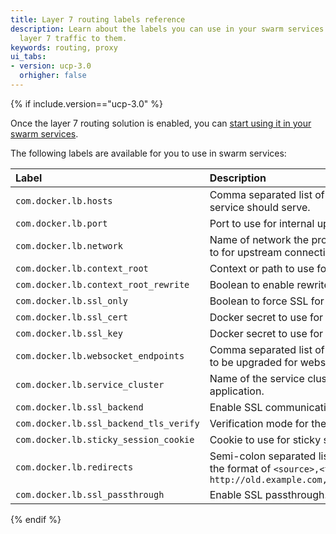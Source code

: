 ```yaml
---
title: Layer 7 routing labels reference
description: Learn about the labels you can use in your swarm services to route
  layer 7 traffic to them.
keywords: routing, proxy
ui_tabs:
- version: ucp-3.0
  orhigher: false
---
```


{% if include.version=="ucp-3.0" %}

Once the layer 7 routing solution is enabled, you can
[start using it in your swarm services](index.md).

The following labels are available for you to use in swarm services:


| Label                                  | Description                                                                                                                                    | Example                |
|:---------------------------------------|:-----------------------------------------------------------------------------------------------------------------------------------------------|:-----------------------|
| `com.docker.lb.hosts`                  | Comma separated list of the hosts that the service should serve.                                                                               | `example.com,test.com` |
| `com.docker.lb.port`                   | Port to use for internal upstream communication.                                                                                               | `8080`                 |
| `com.docker.lb.network`                | Name of network the proxy service should attach to for upstream connectivity.                                                                  | `app-network-a`        |
| `com.docker.lb.context_root`           | Context or path to use for the application.                                                                                                    | `/app`                 |
| `com.docker.lb.context_root_rewrite`   | Boolean to enable rewrite for the context root.                                                                                                | `true`                 |
| `com.docker.lb.ssl_only`               | Boolean to force SSL for application.                                                                                                          | `true`                 |
| `com.docker.lb.ssl_cert`               | Docker secret to use for the SSL certificate.                                                                                                  | `example.com.cert`     |
| `com.docker.lb.ssl_key`                | Docker secret to use for the SSL key.                                                                                                          | `example.com.key`      |
| `com.docker.lb.websocket_endpoints`    | Comma separated list of endpoints to configure to be upgraded for websockets.                                                                  | `/ws,/foo`             |
| `com.docker.lb.service_cluster`        | Name of the service cluster to use for the application.                                                                                        | `us-east`              |
| `com.docker.lb.ssl_backend`            | Enable SSL communication to the upstreams.                                                                                                     | `true`                 |
| `com.docker.lb.ssl_backend_tls_verify` | Verification mode for the upstream TLS.                                                                                                        | `none`                 |
| `com.docker.lb.sticky_session_cookie`  | Cookie to use for sticky sessions.                                                                                                             | `none`                 |
| `com.docker.lb.redirects`              | Semi-colon separated list of redirects to add in the format of `<source>,<target>`.  Example: `http://old.example.com,http://new.example.com;` | `none`                 |
| `com.docker.lb.ssl_passthrough`        | Enable SSL passthrough.                                                                                                                        | `false`                |

{% endif %}
